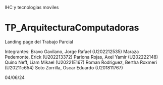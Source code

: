 IHC y tecnologias moviles

# TP_ArquitecturaComputadoras


Landing page del Trabajo Parcial

Integrantes:
Bravo Gavilano, Jorge Rafael (U202212535)
Maraza Pedemonte, Erick (U202213372)
Pariona Rojas, Axel Yamir (U202222148)
Quino Neff, Liam Mikael (U20221E167)
Roman Rodriguez, Bertha Roxmeri (U20211c654)
Soto Zorrilla, Oscar Eduardo (U201811767)

04/06/24
